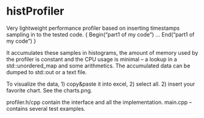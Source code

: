 # histProfiler

Very lightweight performance profiler based on inserting timestamps sampling in to the tested code.
{
  Begin(“part1 of my code”)
  …
  End(“part1 of my code”)
}

It accumulates these samples in histograms, the amount of memory used by the profiler is constant and the CPU usage is minimal – a lookup in a std::unordered_map and some arithmetics.
The accumulated data can be dumped to std::out or a text file. 

To visualize the data, 1) copy&paste it into excel,  2) select all. 2) insert your favorite chart. See the charts.png.

profiler.h/cpp contain the interface and all the implementation.
main.cpp – contains several test examples.
